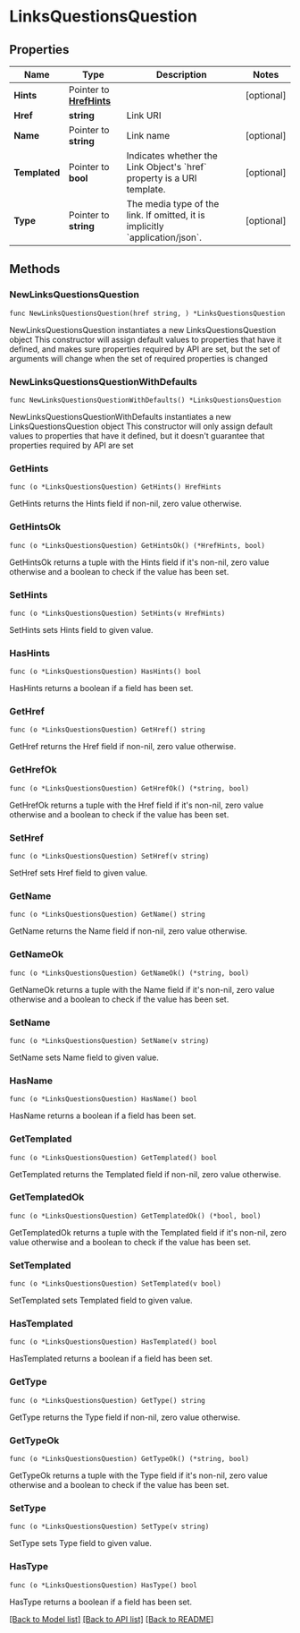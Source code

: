 # LinksQuestionsQuestion

## Properties

Name | Type | Description | Notes
------------ | ------------- | ------------- | -------------
**Hints** | Pointer to [**HrefHints**](HrefHints.md) |  | [optional] 
**Href** | **string** | Link URI | 
**Name** | Pointer to **string** | Link name | [optional] 
**Templated** | Pointer to **bool** | Indicates whether the Link Object&#39;s &#x60;href&#x60; property is a URI template. | [optional] 
**Type** | Pointer to **string** | The media type of the link. If omitted, it is implicitly &#x60;application/json&#x60;. | [optional] 

## Methods

### NewLinksQuestionsQuestion

`func NewLinksQuestionsQuestion(href string, ) *LinksQuestionsQuestion`

NewLinksQuestionsQuestion instantiates a new LinksQuestionsQuestion object
This constructor will assign default values to properties that have it defined,
and makes sure properties required by API are set, but the set of arguments
will change when the set of required properties is changed

### NewLinksQuestionsQuestionWithDefaults

`func NewLinksQuestionsQuestionWithDefaults() *LinksQuestionsQuestion`

NewLinksQuestionsQuestionWithDefaults instantiates a new LinksQuestionsQuestion object
This constructor will only assign default values to properties that have it defined,
but it doesn't guarantee that properties required by API are set

### GetHints

`func (o *LinksQuestionsQuestion) GetHints() HrefHints`

GetHints returns the Hints field if non-nil, zero value otherwise.

### GetHintsOk

`func (o *LinksQuestionsQuestion) GetHintsOk() (*HrefHints, bool)`

GetHintsOk returns a tuple with the Hints field if it's non-nil, zero value otherwise
and a boolean to check if the value has been set.

### SetHints

`func (o *LinksQuestionsQuestion) SetHints(v HrefHints)`

SetHints sets Hints field to given value.

### HasHints

`func (o *LinksQuestionsQuestion) HasHints() bool`

HasHints returns a boolean if a field has been set.

### GetHref

`func (o *LinksQuestionsQuestion) GetHref() string`

GetHref returns the Href field if non-nil, zero value otherwise.

### GetHrefOk

`func (o *LinksQuestionsQuestion) GetHrefOk() (*string, bool)`

GetHrefOk returns a tuple with the Href field if it's non-nil, zero value otherwise
and a boolean to check if the value has been set.

### SetHref

`func (o *LinksQuestionsQuestion) SetHref(v string)`

SetHref sets Href field to given value.


### GetName

`func (o *LinksQuestionsQuestion) GetName() string`

GetName returns the Name field if non-nil, zero value otherwise.

### GetNameOk

`func (o *LinksQuestionsQuestion) GetNameOk() (*string, bool)`

GetNameOk returns a tuple with the Name field if it's non-nil, zero value otherwise
and a boolean to check if the value has been set.

### SetName

`func (o *LinksQuestionsQuestion) SetName(v string)`

SetName sets Name field to given value.

### HasName

`func (o *LinksQuestionsQuestion) HasName() bool`

HasName returns a boolean if a field has been set.

### GetTemplated

`func (o *LinksQuestionsQuestion) GetTemplated() bool`

GetTemplated returns the Templated field if non-nil, zero value otherwise.

### GetTemplatedOk

`func (o *LinksQuestionsQuestion) GetTemplatedOk() (*bool, bool)`

GetTemplatedOk returns a tuple with the Templated field if it's non-nil, zero value otherwise
and a boolean to check if the value has been set.

### SetTemplated

`func (o *LinksQuestionsQuestion) SetTemplated(v bool)`

SetTemplated sets Templated field to given value.

### HasTemplated

`func (o *LinksQuestionsQuestion) HasTemplated() bool`

HasTemplated returns a boolean if a field has been set.

### GetType

`func (o *LinksQuestionsQuestion) GetType() string`

GetType returns the Type field if non-nil, zero value otherwise.

### GetTypeOk

`func (o *LinksQuestionsQuestion) GetTypeOk() (*string, bool)`

GetTypeOk returns a tuple with the Type field if it's non-nil, zero value otherwise
and a boolean to check if the value has been set.

### SetType

`func (o *LinksQuestionsQuestion) SetType(v string)`

SetType sets Type field to given value.

### HasType

`func (o *LinksQuestionsQuestion) HasType() bool`

HasType returns a boolean if a field has been set.


[[Back to Model list]](../README.md#documentation-for-models) [[Back to API list]](../README.md#documentation-for-api-endpoints) [[Back to README]](../README.md)


